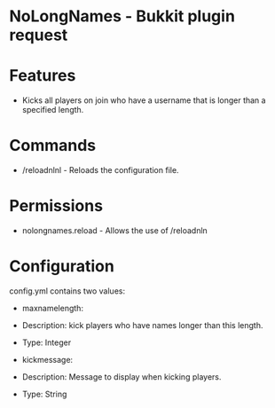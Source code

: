 NoLongNames - Bukkit plugin request
=========================

Features
========
* Kicks all players on join who have a username that is longer than a specified length.

Commands
========
* /reloadnlnl - Reloads the configuration file.

Permissions
===========
* nolongnames.reload - Allows the use of /reloadnln

Configuration
=============
config.yml contains two values:
* maxnamelength:
 * Description: kick players who have names longer than this length.
 * Type: Integer

* kickmessage:
 * Description: Message to display when kicking players.
 * Type: String
